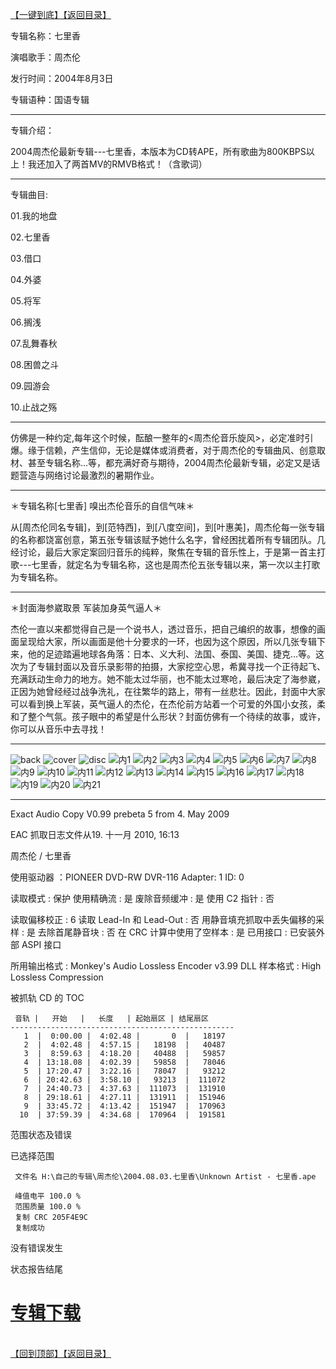 [【一键到底】](#D)[【返回目录】](/README.md#M)
<a id="T"></a> 

专辑名称：七里香

演唱歌手：周杰伦

发行时间：2004年8月3日

专辑语种：国语专辑

------------
专辑介绍：

2004周杰伦最新专辑---七里香，本版本为CD转APE，所有歌曲为800KBPS以上！我还加入了两首MV的RMVB格式！（含歌词）

------------
专辑曲目: 

01.我的地盘

02.七里香

03.借口

04.外婆

05.将军

06.搁浅

07.乱舞春秋

08.困兽之斗

09.园游会

10.止战之殇 

------------
仿佛是一种约定,每年这个时候，酝酿一整年的<周杰伦音乐旋风>，必定准时引爆。缘于信赖，产生信仰，无论是媒体或消费者，对于周杰伦的专辑曲风、创意取材、甚至专辑名称…等，都充满好奇与期待，2004周杰伦最新专辑，必定又是话题营造与网络讨论最激烈的暑期作业。

------------
＊专辑名称[七里香] 嗅出杰伦音乐的自信气味＊

从[周杰伦同名专辑]，到[范特西]，到[八度空间]，到[叶惠美]，周杰伦每一张专辑的名称都饶富创意，第五张专辑该赋予她什么名字，曾经困扰着所有专辑团队。几经讨论，最后大家定案回归音乐的纯粹，聚焦在专辑的音乐性上，于是第一首主打歌---七里香，就定名为专辑名称，这也是周杰伦五张专辑以来，第一次以主打歌为专辑名称。

------------
＊封面海参崴取景 军装加身英气逼人＊

杰伦一直以来都觉得自己是一个说书人，透过音乐，把自己编织的故事，想像的画面呈现给大家，所以画面是他十分要求的一环，也因为这个原因，所以几张专辑下来，他的足迹踏遍地球各角落：日本、义大利、法国、泰国、美国、捷克…等。这次为了专辑封面以及音乐录影带的拍摄，大家挖空心思，希冀寻找一个正待起飞、充满跃动生命力的地方。她不能太过华丽，也不能太过寒呛，最后决定了海参崴，正因为她曾经经过战争洗礼，在往繁华的路上，带有一丝悲壮。因此，封面中大家可以看到换上军装，英气逼人的杰伦，在杰伦前方站着一个可爱的外国小女孩，柔和了整个气氛。孩子眼中的希望是什么形状？封面仿佛有一个待续的故事，或许，你可以从音乐中去寻找！

------------
![back](https://image.acg.lol/file/2025/10/03/backd5cea17f0247f122.jpg)
![cover](https://image.acg.lol/file/2025/10/03/coverde00eeb326654ceb.jpg)
![disc](https://image.acg.lol/file/2025/10/03/disc418b067d67432f74.jpg)
![内1](https://image.acg.lol/file/2025/10/03/12d5ce52faf2592dd.jpg)
![内2](https://image.acg.lol/file/2025/10/03/2b1d2234744c47b52.jpg)
![内3](https://image.acg.lol/file/2025/10/03/3c3837f634ad62504.jpg)
![内4](https://image.acg.lol/file/2025/10/03/455f10fe3ce9303ac.jpg)
![内5](https://image.acg.lol/file/2025/10/03/5748870aedae9b17d.jpg)
![内6](https://image.acg.lol/file/2025/10/03/6bc403418e3258c6c.jpg)
![内7](https://image.acg.lol/file/2025/10/03/7cb6839a63ef4d048.jpg)
![内8](https://image.acg.lol/file/2025/10/03/811e96ac601393824.jpg)
![内9](https://image.acg.lol/file/2025/10/03/9644a2d2b01c37b1b.jpg)
![内10](https://image.acg.lol/file/2025/10/03/10a77858b925738d53.jpg)
![内11](https://image.acg.lol/file/2025/10/03/112f50a38a18938df5.jpg)
![内12](https://image.acg.lol/file/2025/10/03/1235bff3fa49dd2c90.jpg)
![内13](https://image.acg.lol/file/2025/10/03/13d4efdb7d04a61906.jpg)
![内14](https://image.acg.lol/file/2025/10/03/14ea1370563fec6511.jpg)
![内15](https://image.acg.lol/file/2025/10/03/158e1bb41d50c88c4b.jpg)
![内16](https://image.acg.lol/file/2025/10/03/16e60c07c086765ec8.jpg)
![内17](https://image.acg.lol/file/2025/10/03/174575acb78a910637.jpg)
![内18](https://image.acg.lol/file/2025/10/03/1845c9664e9e7fc62d.jpg)
![内19](https://image.acg.lol/file/2025/10/03/19340e9264f8cf79ba.jpg)
![内20](https://image.acg.lol/file/2025/10/03/2033ca3a20f25fdee9.jpg)
![内21](https://image.acg.lol/file/2025/10/03/218f20b0353ee0ad61.jpg)

------------
Exact Audio Copy V0.99 prebeta 5 from 4. May 2009

EAC 抓取日志文件从19. 十一月 2010, 16:13

周杰伦 / 七里香

使用驱动器  ：PIONEER DVD-RW  DVR-116   Adapter: 1  ID: 0

读取模式     : 保护
使用精确流   : 是
废除音频缓冲 : 是
使用 C2 指针 : 否

读取偏移校正                   : 6
读取 Lead-In 和 Lead-Out       : 否
用静音填充抓取中丢失偏移的采样 : 是
去除首尾静音块                 : 否
在 CRC 计算中使用了空样本      : 是
已用接口                       : 已安装外部 ASPI 接口

所用输出格式 : Monkey's Audio Lossless Encoder v3.99 DLL
样本格式     : High Lossless Compression


被抓轨 CD 的 TOC

     音轨 |   开始   |   长度   | 起始扇区 | 结尾扇区 
    --------------------------------------------------
       1  |  0:00.00 |  4:02.48 |       0  |   18197  
       2  |  4:02.48 |  4:57.15 |   18198  |   40487  
       3  |  8:59.63 |  4:18.20 |   40488  |   59857  
       4  | 13:18.08 |  4:02.39 |   59858  |   78046  
       5  | 17:20.47 |  3:22.16 |   78047  |   93212  
       6  | 20:42.63 |  3:58.10 |   93213  |  111072  
       7  | 24:40.73 |  4:37.63 |  111073  |  131910  
       8  | 29:18.61 |  4:27.11 |  131911  |  151946  
       9  | 33:45.72 |  4:13.42 |  151947  |  170963  
      10  | 37:59.39 |  4:34.68 |  170964  |  191581  


范围状态及错误

已选择范围

     文件名 H:\自己的专辑\周杰伦\2004.08.03.七里香\Unknown Artist - 七里香.ape

     峰值电平 100.0 %
     范围质量 100.0 %
     复制 CRC 205F4E9C
     复制成功

没有错误发生

状态报告结尾

# [专辑下载](https://url53.ctfile.com/f/25713053-438068742-0b24c4?p=1024)
<br>[【回到顶部】](#T)[【返回目录】](/README.md#M)
<a id="D"></a> 
